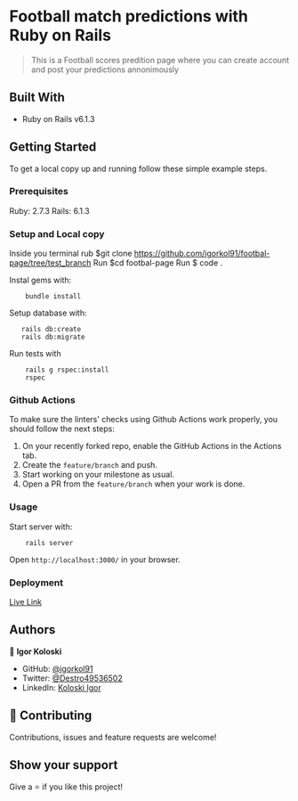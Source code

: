 # Football match predictions with Ruby on Rails 

> This is a Football scores predition page where you can create account and post your predictions annonimously

## Built With      

- Ruby on Rails v6.1.3

## Getting Started

To get a local copy up and running follow these simple example steps.

### Prerequisites

Ruby: 2.7.3
Rails: 6.1.3

### Setup and Local copy

Inside you terminal rub $git clone https://github.com/igorkol91/footbal-page/tree/test_branch
Run $cd footbal-page
Run $ code .

Instal gems with:

```
    bundle install
```

Setup database with:

```
   rails db:create
   rails db:migrate
```

Run tests with

```
    rails g rspec:install
    rspec
```

### Github Actions

To make sure the linters' checks using Github Actions work properly, you should follow the next steps:

1. On your recently forked repo, enable the GitHub Actions in the Actions tab.
2. Create the `feature/branch` and push.
3. Start working on your milestone as usual.
4. Open a PR from the `feature/branch` when your work is done.


### Usage

Start server with:

```
    rails server
```

Open `http://localhost:3000/` in your browser.

### Deployment

[Live Link](https://calm-wave-07003.herokuapp.com)

## Authors

👤 **Igor Koloski**

- GitHub: [@igorkol91](https://github.com/igorkol91)
- Twitter: [@Destro49536502](https://twitter.com/Destro49536502)
- LinkedIn: [Koloski Igor](https://www.linkedin.com/in/igor-koloski-a754aa208/)

## 🤝 Contributing

Contributions, issues and feature requests are welcome!

## Show your support

Give a ⭐️ if you like this project!

